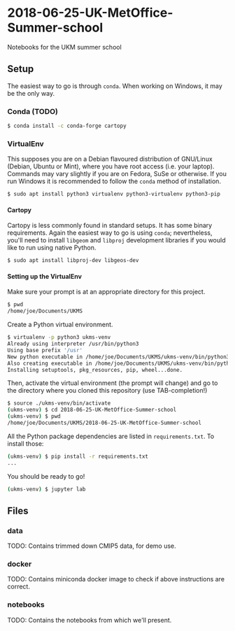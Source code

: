 # 2018-06-25-UK-MetOffice-Summer-school
Notebooks for the UKM summer school

## Setup
The easiest way to go is through `conda`. When working on Windows, it may be the only way.

### Conda (TODO)

```bash
$ conda install -c conda-forge cartopy
```

### VirtualEnv
This supposes you are on a Debian flavoured distribution of GNU/Linux (Debian, Ubuntu or Mint), where you have root access (i.e. your laptop). Commands may vary slightly if you are on Fedora, SuSe or otherwise. If you run Windows it is recommended to follow the `conda` method of installation.

```bash
$ sudo apt install python3 virtualenv python3-virtualenv python3-pip
```
#### Cartopy
Cartopy is less commonly found in standard setups. It has some binary requirements. Again the easiest way to go is using `conda`; nevertheless, you'll need to install `libgeom` and `libproj` development libraries if you would like to run using native Python.

```bash
$ sudo apt install libproj-dev libgeos-dev
```

#### Setting up the VirtualEnv
Make sure your prompt is at an appropriate directory for this project.
```bash
$ pwd
/home/joe/Documents/UKMS
```

Create a Python virtual environment.

```bash
$ virtualenv -p python3 ukms-venv
Already using interpreter /usr/bin/python3
Using base prefix '/usr'
New python executable in /home/joe/Documents/UKMS/ukms-venv/bin/python3
Also creating executable in /home/joe/Documents/UKMS/ukms-venv/bin/python
Installing setuptools, pkg_resources, pip, wheel...done.
```

Then, activate the virtual environment (the prompt will change) and go to the directory where you cloned this repository (use TAB-completion!)

```bash
$ source ./ukms-venv/bin/activate
(ukms-venv) $ cd 2018-06-25-UK-MetOffice-Summer-school
(ukms-venv) $ pwd
/home/joe/Documents/UKMS/2018-06-25-UK-MetOffice-Summer-school
```

All the Python package dependencies are listed in `requirements.txt`. To install those:

```bash
(ukms-venv) $ pip install -r requirements.txt
...
```

You should be ready to go!

```bash
(ukms-venv) $ jupyter lab
```

## Files

### data
TODO: Contains trimmed down CMIP5 data, for demo use.

### docker
TODO: Contains miniconda docker image to check if above instructions are correct.

### notebooks
TODO: Contains the notebooks from which we'll present.
